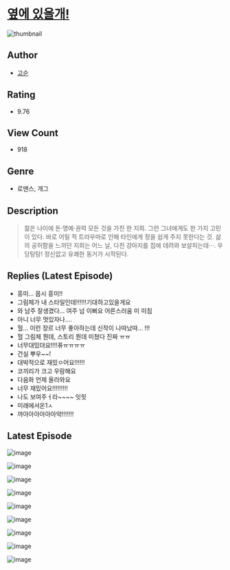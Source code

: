 # [옆에 있을개!](https://comic.naver.com/challenge/list?titleId=810681)
![thumbnail](https://image-comic.pstatic.net/user_contents_data/challenge_comic/2023/05/24/365507/upload_3978193843764410166_480x623.jpeg)

## Author
- [고순](https://comic.naver.com/artistTitle?id=365507)

## Rating
- 9.76

## View Count
- 918

## Genre
- 로맨스, 개그

## Description
> 젊은 나이에 돈·명예·권력 모든 것을 가진 한 지희. 그런 그녀에게도 한 가지 고민이 있다. 바로 어릴 적 트라우마로 인해 타인에게 정을 쉽게 주지 못한다는 것. 삶의 공허함을 느끼던 지희는 어느 날, 다친 강아지를 집에 데려와 보살피는데···. 우당탕탕! 정신없고 유쾌한 동거가 시작된다.

## Replies (Latest Episode)
- 흥미... 몹시 흥미!!
- 그림체가 내 스타일인데!!!!!!기대하고있을게요
- 와 남주 잘생겼다… 여주 넘 이뻐요 어른스러움 미 미침
- 아니 너무 멋있자나....
- 헐... 이런 장르 너무 좋아하는데 신작이 나따났따... !!!
- 헐 그림체 뭔데, 스토리 뭔데 미쳤다 진짜 ㅠㅠ
- 너무대밌뎌요!!!!퓨ㅠㅠㅠㅠ
- 건실 뿌우~~!
- 대박적으로 재밌ㅇ어요!!!!!!
- 코끼리가 크고 우람해요
- 다음화 언제 올라와요
- 너무 재밌어요!!!!!!!!!
- 나도 보여주ㅓ라~~~~ 잇힛
- 미래에서온1ㅅ
- 꺄아아아아아아악!!!!!!!

## Latest Episode
![image](https://image-comic.pstatic.net/user_contents_data/challenge_comic/2023/05/24/365507/upload_3833743278805038640.jpeg)

![image](https://image-comic.pstatic.net/user_contents_data/challenge_comic/2023/05/24/365507/upload_7089057472511685171.jpeg)

![image](https://image-comic.pstatic.net/user_contents_data/challenge_comic/2023/05/24/365507/upload_3991655126706763363.jpeg)

![image](https://image-comic.pstatic.net/user_contents_data/challenge_comic/2023/05/24/365507/upload_7305178564657558118.jpeg)

![image](https://image-comic.pstatic.net/user_contents_data/challenge_comic/2023/05/24/365507/upload_3978707298464116833.jpeg)

![image](https://image-comic.pstatic.net/user_contents_data/challenge_comic/2023/05/24/365507/upload_3688557386218890083.jpeg)

![image](https://image-comic.pstatic.net/user_contents_data/challenge_comic/2023/05/24/365507/upload_3473226824911696690.jpeg)

![image](https://image-comic.pstatic.net/user_contents_data/challenge_comic/2023/05/24/365507/upload_7363719880142893666.jpeg)

![image](https://image-comic.pstatic.net/user_contents_data/challenge_comic/2023/05/24/365507/upload_7293916464625627446.jpeg)

